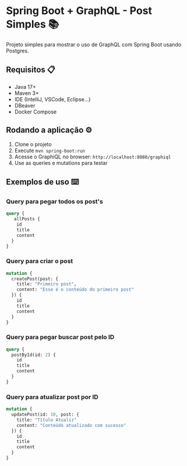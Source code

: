 # Spring Boot + GraphQL - Post Simples 📚

Projeto simples para mostrar o uso de GraphQL com Spring Boot usando Postgres.

## Requisitos 📋

- Java 17+
- Maven 3+
- IDE (IntelliJ, VSCode, Eclipse...)
- DBeaver
- Docker Compose

## Rodando a aplicação ⚙️

1. Clone o projeto
2. Execute `mvn spring-boot:run`
3. Acesse o GraphiQL no browser: `http://localhost:8080/graphiql`
4. Use as queries e mutations para testar

## Exemplos de uso ⌨️

### Query para pegar todos os post's
   
```graphql
query {
   allPosts {
    id
    title
    content
  }
}
```

### Query para criar o post
```graphql
mutation {
  createPost(post: {
    title: "Primeiro post",
    content: "Esse é o conteúdo do primeiro post"
  }) {
    id
    title
    content
  }
}
```
   
### Query para pegar buscar post pelo ID
```graphql
query {
  postById(id: 2) {
    id
    title
    content
  }
}
```
   
### Query para atualizar post por ID
```graphql
mutation {
  updatePost(id: 10, post: {
    title: "Título Atualiz"
    content: "Conteúdo atualizado com sucesso"
  }) {
    id
    title
    content
  }
}
```


